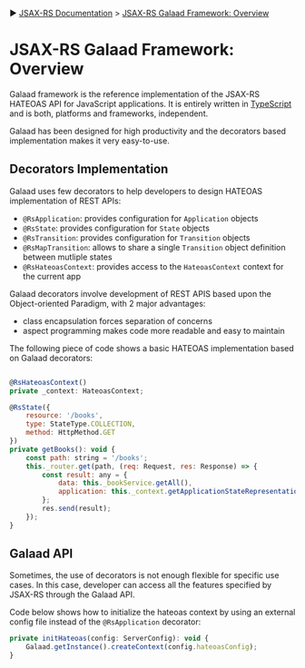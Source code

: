 :arrow_forward: [JSAX-RS Documentation](./jsax-rs-reference.md) > [JSAX-RS Galaad Framework: Overview](./jsax-rs-galaad-overview.md)

# JSAX-RS Galaad Framework: Overview

Galaad framework is the reference implementation of the JSAX-RS HATEOAS API for JavaScript applications. It is entirely written in [TypeScript](https://www.typescriptlang.org/) and is both, platforms and frameworks, independent.

Galaad has been designed for high productivity and the decorators based implementation makes it very easy-to-use.

## Decorators Implementation

Galaad uses few decorators to help developers to design HATEOAS implementation of REST APIs:

- `@RsApplication`: provides configuration for `Application` objects
- `@RsState`: provides configuration for `State` objects
- `@RsTransition`: provides configuration for `Transition` objects
- `@RsMapTransition`: allows to share a single `Transition` object definition between mutliple states
- `@RsHateoasContext`: provides access to the `HateoasContext` context for the current app

Galaad decorators involve development of REST APIS based upon the Object-oriented Paradigm, with 2 major advantages:

- class encapsulation forces separation of concerns
- aspect programming makes code more readable and easy to maintain

The following piece of code shows a basic HATEOAS implementation based on Galaad decorators:

```javascript

@RsHateoasContext()
private _context: HateoasContext;

@RsState({
    resource: '/books',
    type: StateType.COLLECTION,
    method: HttpMethod.GET
})
private getBooks(): void {
    const path: string = '/books';
    this._router.get(path, (req: Request, res: Response) => {
        const result: any = {
            data: this._bookService.getAll(),
            application: this._context.getApplicationStateRepresentation(path);
        };
        res.send(result);
    });
}
```

## Galaad API

Sometimes, the use of decorators is not enough flexible for specific use cases. In this case, developer can access all the features specified by JSAX-RS through the Galaad API.

Code below shows how to initialize the hateoas context by using an external config file instead of the `@RsApplication` decorator:

```javascript
private initHateoas(config: ServerConfig): void {
    Galaad.getInstance().createContext(config.hateoasConfig);
}
```